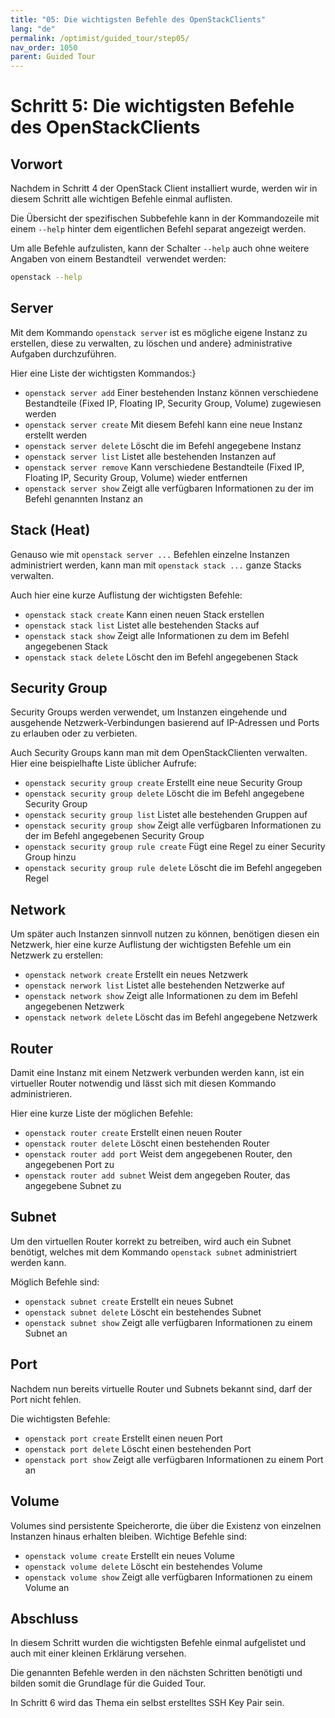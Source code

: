 ```yaml
---
title: "05: Die wichtigsten Befehle des OpenStackClients"
lang: "de"
permalink: /optimist/guided_tour/step05/
nav_order: 1050
parent: Guided Tour
---
```


# Schritt 5: Die wichtigsten Befehle des OpenStackClients

## Vorwort

Nachdem in Schritt 4 der OpenStack Client installiert wurde,
werden wir in diesem Schritt alle wichtigen Befehle einmal auflisten.

Die Übersicht der spezifischen Subbefehle kann in der Kommandozeile mit
einem `--help` hinter dem eigentlichen Befehl separat angezeigt werden.

Um alle Befehle aufzulisten, kann der Schalter `--help` auch ohne
weitere Angaben von einem Bestandteil  verwendet
werden:

```bash
openstack --help
```

## Server

Mit dem Kommando `openstack server` ist es mögliche eigene Instanz
zu erstellen, diese zu verwalten, zu löschen und
andere} administrative Aufgaben durchzuführen.

Hier eine Liste der wichtigsten Kommandos:}

- `openstack server add`
    Einer bestehenden Instanz können verschiedene Bestandteile (Fixed IP, Floating IP, Security
    Group, Volume) zugewiesen werden
- `openstack server create`
    Mit diesem Befehl kann eine neue Instanz erstellt werden
- `openstack server delete`
    Löscht die im Befehl angegebene Instanz
- `openstack server list`
    Listet alle bestehenden Instanzen auf
- `openstack server remove`
    Kann verschiedene Bestandteile (Fixed IP, Floating IP, Security
    Group, Volume) wieder entfernen
- `openstack server show`
    Zeigt alle verfügbaren Informationen zu der im Befehl genannten
    Instanz an

## Stack (Heat)

Genauso wie mit `openstack server ...` Befehlen einzelne Instanzen
administriert werden, kann man mit `openstack stack ...` ganze
Stacks verwalten.

Auch hier eine kurze Auflistung der wichtigsten Befehle:

- `openstack stack create`
    Kann einen neuen Stack erstellen
- `openstack stack list`
    Listet alle bestehenden Stacks auf
- `openstack stack show`
    Zeigt alle Informationen zu dem im Befehl angegebenen Stack
- `openstack stack delete`
    Löscht den im Befehl angegebenen Stack

## Security Group

Security Groups werden verwendet, um Instanzen eingehende und ausgehende
Netzwerk-Verbindungen basierend auf IP-Adressen und Ports zu erlauben
oder zu verbieten.

Auch Security Groups kann man mit dem OpenStackClienten verwalten. Hier
eine beispielhafte Liste üblicher Aufrufe:

- `openstack security group create`
    Erstellt eine neue Security Group
- `openstack security group delete`
    Löscht die im Befehl angegebene Security Group
- `openstack security group list`
    Listet alle bestehenden Gruppen auf
- `openstack security group show`
    Zeigt alle verfügbaren Informationen zu der im Befehl angegebenen
    Security Group
- `openstack security group rule create`
    Fügt eine Regel zu einer Security Group hinzu
- `openstack security group rule delete`
    Löscht die im Befehl angegeben Regel

## Network

Um später auch Instanzen sinnvoll nutzen zu können, benötigen diesen ein
Netzwerk, hier eine kurze Auflistung der wichtigsten Befehle um ein
Netzwerk zu erstellen:

- `openstack network create`
    Erstellt ein neues Netzwerk
- `openstack nerwork list`
    Listet alle bestehenden Netzwerke auf
- `openstack network show`
    Zeigt alle Informationen zu dem im Befehl angegebenen Netzwerk
- `openstack network delete`
    Löscht das im Befehl angegebene Netzwerk

## Router

Damit eine Instanz mit einem Netzwerk verbunden werden kann, ist ein virtueller
Router notwendig und lässt sich mit diesen Kommando administrieren.

Hier eine kurze Liste der möglichen Befehle:

- `openstack router create`
    Erstellt einen neuen Router
- `openstack router delete`
    Löscht einen bestehenden Router
- `openstack router add port`
    Weist dem angegebenen Router, den angegebenen Port zu
- `openstack router add subnet`
    Weist dem angegeben Router, das angegebene Subnet zu

## Subnet

Um den virtuellen Router korrekt zu betreiben, wird auch ein Subnet
benötigt, welches mit dem Kommando `openstack subnet` administriert
werden kann.

Möglich Befehle sind:

- `openstack subnet create`
    Erstellt ein neues Subnet
- `openstack subnet delete`
    Löscht ein bestehendes Subnet
- `openstack subnet show`
    Zeigt alle verfügbaren Informationen zu einem Subnet an

## Port

Nachdem nun bereits virtuelle Router und Subnets bekannt sind, darf der
Port nicht fehlen.

Die wichtigsten Befehle:

- `openstack port create`
    Erstellt einen neuen Port
- `openstack port delete`
    Löscht einen bestehenden Port
- `openstack port show`
    Zeigt alle verfügbaren Informationen zu einem Port an

## Volume

Volumes sind persistente Speicherorte, die über die Existenz von
einzelnen Instanzen hinaus erhalten bleiben. Wichtige Befehle sind:

- `openstack volume create`
    Erstellt ein neues Volume
- `openstack volume delete`
    Löscht ein bestehendes Volume
- `openstack volume show`
    Zeigt alle verfügbaren Informationen zu einem Volume an

## Abschluss

In diesem Schritt wurden die wichtigsten Befehle einmal aufgelistet und
auch mit einer kleinen Erklärung versehen.

Die genannten Befehle werden in den nächsten Schritten benötigti und
bilden somit die Grundlage für die Guided Tour.

In Schritt 6 wird das Thema ein selbst erstelltes SSH Key Pair
sein.

